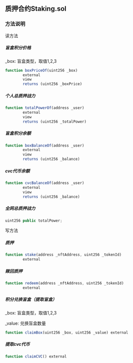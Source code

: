 ## 质押合约Staking.sol

### 方法说明

读方法

##### 盲盒积分价格

_box: 盲盒类型，取值1,2,3

```javascript
function boxPriceOf(uint256 _box)
        external
        view
        returns (uint256 _boxPrice)
```

##### 个人总质押战力

```javascript
function totalPowerOf(address _user)
        external
        view
        returns (uint256 _totalPower)
```

##### 盲盒积分余额

```javascript
function boxBalanceOf(address _user)
        external
        view
        returns (uint256 _balance)
```

##### cvc代币余额

```javascript
function cvcBalanceOf(address _user)
        external
        view
        returns (uint256 _balance)
```

##### 全网总质押战力

```javascript
uint256 public totalPower;
```

写方法

##### 质押

```javascript
function stake(address _nftAddress, uint256 _tokenId)
        external
```

##### 赎回质押

```javascript
function redeem(address _nftAddress, uint256 _tokenId)
        external
```

##### 积分兑换盲盒（提取盲盒）

_box: 盲盒类型，取值1,2,3

_value: 兑换盲盒数量

```javascript
function claimBox(uint256 _box, uint256 _value) external
```

##### 提取cvc代币

```javascript
function claimCVC() external
```

